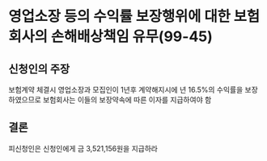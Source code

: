 # 영업소장 등의 수익률 보장행위에 대한 보험회사의 손해배상책임 유무(99-45)

## 신청인의 주장
보험계약 체결시 영업소장과 모집인이 1년후 계약해지시에 년 16.5%의 수익률을  보장하였으므로 보험회사는 이들의 보장약속에 따른 이자를 지급하여야 함

## 결론
피신청인은 신청인에게 금 3,521,156원을 지급하라